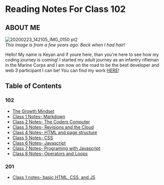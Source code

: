 # Reading Notes For Class 102

 ## ABOUT ME
 ![20200223_142105_IMG_0150 pt2](https://user-images.githubusercontent.com/108432978/191093711-737729fe-ab9c-4e25-8ccf-b2de102d12e6.png)  
*This image is from a few years ago. Back when I had hair!*

Hello! My name is Keyan and if youre here, than you're here to see how my coding journey is coming! I started my adult journey as an infantry rifleman in the Marine Corps and I am now on the road to be the best developer and web 3 participant I can be! You can find my work [HERE](https://github.com/Burmpf)!

## Table of Contents
### 102
* [The Growth Mindset](102/growth-mindset.md)
* [Class 1 Notes- Markdown](102/mardown-notes.md)
* [Class 2 Notes- The Coders Computer](102/day1class2.md)
* [Class 3 Notes- Revisions and the Cloud](102/day2class1.md)
* [Class 4 Notes- HTML and page structure](102/day2class2.md)
* [Class 5 Notes- CSS](102/day3class1.md)
* [Class 6 Notes- Javascript](102/day3class2.md)
* [Class 7 Notes- Programing with Javascript](102/day4class1.md)
* [Class 8 Notes- Operators and Loops](102/day4class2.md)

### 201
* [Class 1 notes- basic HTML, CSS, and JS](102/201class1.md)
